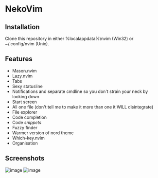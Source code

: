 # NekoVim
## Installation
Clone this repository in either %localappdata%\nvim (Win32) or ~/.config/nvim (Unix).
## Features
* Mason.nvim
* Lazy.nvim
* Tabs
* Sexy statusline
* Notifications and separate cmdline so you don't strain your neck by looking down
* Start screen
* All one file (don't tell me to make it more than one it WILL disintegrate)
* File explorer
* Code completion
* Code *snippets*
* Fuzzy finder
* Warmer version of nord theme
* Which-key.nvim
* Organisation
## Screenshots
![image](https://github.com/Neko-Vim/NekoVim/assets/118553985/6ed63393-9d85-4ae7-b1a4-38d66152aede)
![image](https://github.com/Neko-Vim/NekoVim/assets/118553985/741a026a-2c20-4d6e-97aa-cf04ce96bcb5)

